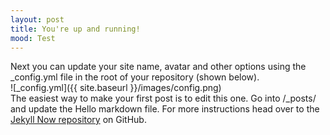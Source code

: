 ```yaml
---
layout: post
title: You're up and running!
mood: Test
---
```


Next you can update your site name, avatar and other options using the _config.yml file in the root of your repository (shown below).  
![_config.yml]({{ site.baseurl }}/images/config.png)  
The easiest way to make your first post is to edit this one. Go into /_posts/ and update the Hello markdown file. For more instructions head over to the [Jekyll Now repository](https://github.com/barryclark/jekyll-now) on GitHub.